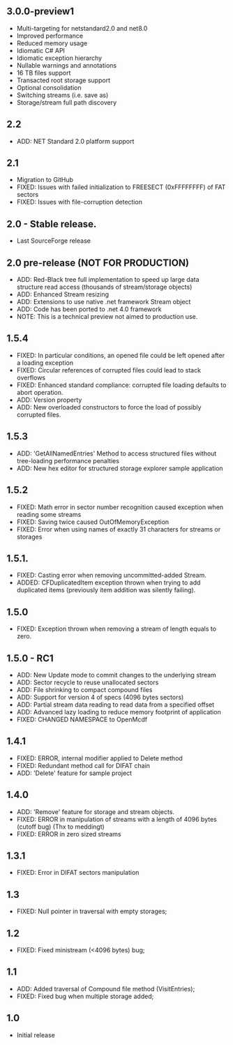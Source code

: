 ## 3.0.0-preview1
* Multi-targeting for netstandard2.0 and net8.0
* Improved performance
* Reduced memory usage
* Idiomatic C# API
* Idiomatic exception hierarchy
* Nullable warnings and annotations
* 16 TB files support
* Transacted root storage support
* Optional consolidation
* Switching streams (i.e. save as)
* Storage/stream full path discovery

## 2.2
* ADD: NET Standard 2.0 platform support

## 2.1 
* Migration to GitHub
* FIXED: Issues with failed initialization to FREESECT (0xFFFFFFFF) of FAT sectors
* FIXED: Issues with file-corruption detection 

## 2.0 - Stable release.
* Last SourceForge release

## 2.0 pre-release (NOT FOR PRODUCTION)
* ADD: Red-Black tree full implementation to speed up large data structure read access (thousands of stream/storage objects)
* ADD: Enhanced Stream resizing
* ADD: Extensions to use native .net framework Stream object
* ADD: Code has been ported to .net 4.0 framework
* NOTE: This is a technical preview not aimed to production use.

## 1.5.4
* FIXED: In particular conditions, an opened file could be left opened after a loading exception
* FIXED: Circular references of corrupted files could lead to stack overflows
* FIXED: Enhanced standard compliance: corrupted file loading defaults to abort operation.
* ADD: Version property
* ADD: New overloaded constructors to force the load of possibly corrupted files.

## 1.5.3
* ADD: 'GetAllNamedEntries' Method to access structured files without tree-loading performance penalties
* ADD: New hex editor for structured storage explorer sample application

## 1.5.2
* FIXED: Math error in sector number recognition caused exception when reading some streams
* FIXED: Saving twice caused OutOfMemoryException
* FIXED: Error when using names of exactly 31 characters for streams or storages

## 1.5.1.
* FIXED: Casting error when removing uncommitted-added Stream.
* ADDED: CFDuplicatedItem exception thrown when trying to add duplicated items (previously item addition was silently failing).

## 1.5.0
* FIXED: Exception thrown when removing a stream of length equals to zero.

## 1.5.0 - RC1
* ADD: New Update mode to commit changes to the underlying stream
* ADD: Sector recycle to reuse unallocated sectors
* ADD: File shrinking to compact compound files
* ADD: Support for version 4 of specs (4096 bytes sectors)
* ADD: Partial stream data reading to read data from a specified offset
* ADD: Advanced lazy loading to reduce memory footprint of application
* FIXED: CHANGED NAMESPACE to OpenMcdf

## 1.4.1
* FIXED: ERROR, internal modifier applied to Delete method
* FIXED: Redundant method call for DIFAT chain
* ADD: 'Delete' feature for sample project

## 1.4.0
* ADD: 'Remove' feature for storage and stream objects.
* FIXED: ERROR in manipulation of streams with a length of 4096 bytes (cutoff bug) (Thx to meddingt)
* FIXED: ERROR in zero sized streams

## 1.3.1
* FIXED: Error in DIFAT sectors manipulation

## 1.3
* FIXED: Null pointer in traversal with empty storages;

## 1.2
* FIXED: Fixed ministream (<4096 bytes) bug;

## 1.1
* ADD: Added traversal of Compound file method (VisitEntries);
* FIXED: Fixed bug when multiple storage added;

## 1.0
* Initial release
